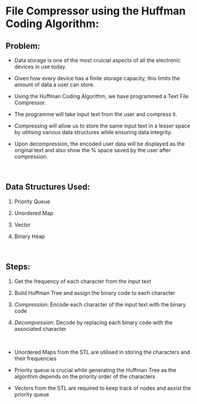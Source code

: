 # File Compressor using the Huffman Coding Algorithm:


## Problem:

- Data storage is one of the most cruicial aspects of all the electronic devices in use today.

- Given how every device has a finite storage capacity, this limits the amount of data a user can store.

- Using the Huffman Coding Algorithm, we have programmed a Text File Compressor.

- The programme will take input text from the user and compress it.

- Compressing will allow us to store the same input text in a lesser space by utilising various data structures while ensuring data integrity.

- Upon decompression, the encoded user data will be displayed as the original text and also show the % space saved by the user after compression.

<br>

## Data Structures Used:

1. Priority Queue

2. Unordered Map

3. Vector

4. Binary Heap

<br>

## Steps:

1. Get the frequency of each character from the input text

2. Build Huffman Tree and assign the binary code to each character

3. *Compression*: Encode each character of the input text with the binary code

4. *Decompression*: Decode by replacing each binary code with the associated character

<br>

- Unordered Maps from the STL are utilised in storing the characters and their frequencies

- Priority queue is crucial while generating the Huffman Tree as the algorithm depends on the priority order of the characters

- Vectors from the STL are required to keep track of nodes and assist the priority queue

